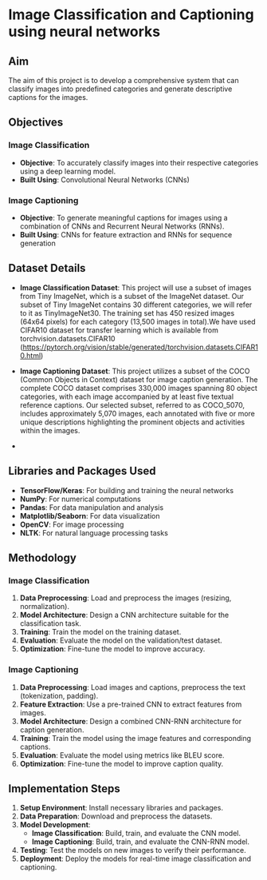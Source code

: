 

# Image Classification and Captioning using neural networks

## Aim
The aim of this project is to develop a comprehensive system that can classify images into predefined categories and generate descriptive captions for the images.

## Objectives
### Image Classification
- **Objective**: To accurately classify images into their respective categories using a deep learning model.
- **Built Using**: Convolutional Neural Networks (CNNs)

### Image Captioning
- **Objective**: To generate meaningful captions for images using a combination of CNNs and Recurrent Neural Networks (RNNs).
- **Built Using**: CNNs for feature extraction and RNNs for sequence generation

## Dataset Details
- **Image Classification Dataset**: This project will use a subset of images from Tiny ImageNet, which is a subset of the ImageNet dataset. Our subset of Tiny ImageNet contains 30 different categories, we will refer to it as TinyImageNet30. The training set has 450 resized images (64x64 pixels) for each category (13,500 images in total).We have used CIFAR10 dataset for transfer learning which is available from  torchvision.datasets.CIFAR10 (https://pytorch.org/vision/stable/generated/torchvision.datasets.CIFAR10.html)
  
- **Image Captioning Dataset**: This project utilizes a subset of the COCO (Common Objects in Context) dataset for image caption generation. The complete COCO dataset comprises 330,000 images spanning 80 object categories, with each image accompanied by at least five textual reference captions. Our selected subset, referred to as COCO_5070, includes approximately 5,070 images, each annotated with five or more unique descriptions highlighting the prominent objects and activities within the images.
- 
## Libraries and Packages Used
- **TensorFlow/Keras**: For building and training the neural networks
- **NumPy**: For numerical computations
- **Pandas**: For data manipulation and analysis
- **Matplotlib/Seaborn**: For data visualization
- **OpenCV**: For image processing
- **NLTK**: For natural language processing tasks

## Methodology
### Image Classification
1. **Data Preprocessing**: Load and preprocess the images (resizing, normalization).
2. **Model Architecture**: Design a CNN architecture suitable for the classification task.
3. **Training**: Train the model on the training dataset.
4. **Evaluation**: Evaluate the model on the validation/test dataset.
5. **Optimization**: Fine-tune the model to improve accuracy.

### Image Captioning
1. **Data Preprocessing**: Load images and captions, preprocess the text (tokenization, padding).
2. **Feature Extraction**: Use a pre-trained CNN to extract features from images.
3. **Model Architecture**: Design a combined CNN-RNN architecture for caption generation.
4. **Training**: Train the model using the image features and corresponding captions.
5. **Evaluation**: Evaluate the model using metrics like BLEU score.
6. **Optimization**: Fine-tune the model to improve caption quality.

## Implementation Steps
1. **Setup Environment**: Install necessary libraries and packages.
2. **Data Preparation**: Download and preprocess the datasets.
3. **Model Development**:
   - **Image Classification**: Build, train, and evaluate the CNN model.
   - **Image Captioning**: Build, train, and evaluate the CNN-RNN model.
4. **Testing**: Test the models on new images to verify their performance.
5. **Deployment**: Deploy the models for real-time image classification and captioning.


